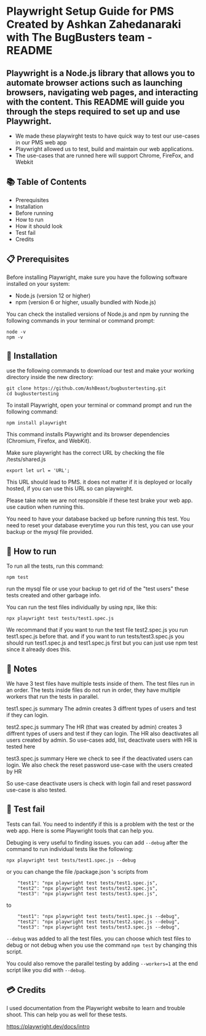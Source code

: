 # Playwright Setup Guide for PMS Created by Ashkan Zahedanaraki with The BugBusters team - README

## Playwright is a Node.js library that allows you to automate browser actions such as launching browsers, navigating web pages, and interacting with the content. This README will guide you through the steps required to set up and use Playwright.

- We made these playwirght tests to have quick way to test our use-cases in our PMS web app
- Playwright allowed us to test, build and maintain our web applications.
- The use-cases that are runned here will support Chrome, FireFox, and Webkit

## 📚 Table of Contents
- Prerequisites
- Installation
- Before running
- How to run
- How it should look
- Test fail
- Credits

## 📋 Prerequisites
Before installing Playwright, make sure you have the following software installed on your system:

- Node.js (version 12 or higher)
- npm (version 6 or higher, usually bundled with Node.js)


You can check the installed versions of Node.js and npm by running the following commands in your terminal or command prompt:

```
node -v
npm -v
```

## 🔧 Installation 

use the following commands to download our test and make your working directory inside the new directory:
```
git clone https://github.com/AshBeast/bugbustertesting.git
cd bugbustertesting
```

To install Playwright, open your terminal or command prompt and run the following command:
```
npm install playwright
```
This command installs Playwright and its browser dependencies (Chromium, Firefox, and WebKit).

Make sure playwright has the correct URL by checking the file /tests/shared.js
```
export let url = 'URL';
```
This URL should lead to PMS. it does not matter if it is deployed or locally hosted,
if you can use this URL so can playwirght.

Please take note we are not responsible if these test brake your web app.
use caution when running this.

You need to have your database backed up before running this test.
You need to reset your database everytime you run this test, you can use your backup or the mysql file provided.


## 🏃 How to run

To run all the tests, run this command: 
```
npm test
```
run the mysql file or use your backup to get rid of the "test users" these tests created and other garbage info.

You can run the test files individually by using npx, like this:
```
npx playwright test tests/test1.spec.js
```
We recommand that if you want to run the test file test2.spec.js you run test1.spec.js before that.
and if you want to run tests/test3.spec.js you should run test1.spec.js and test1.spec.js first but you can just use npm test since it already does this.


## 📝 Notes

We have 3 test files have multiple tests inside of them.
The test files run in an order.
The tests inside files do not run in order, they have multiple workers that run the tests in parallel.

test1.spec.js summary
The admin creates 3 diffrent types of users and test if they can login.

test2.spec.js summary
The HR (that was created by admin) creates 3 diffrent types of users and test if they can login.
The HR also deactivates all users created by admin.
So use-cases add, list, deactivate users with HR is tested here

test3.spec.js summary
Here we check to see if the deactivated users can login.
We also check the reset password use-case with the users created by HR

So use-case deactivate users is check with login fail and reset password use-case is also tested.


## 🚫 Test fail

Tests can fail. You need to indentify if this is a problem with the test or the web app. Here is some Playwright tools that can help you.

Debuging is very useful to finding issues. you can add `--debug` after the command to run individual tests like the following:

```
npx playwright test tests/test1.spec.js --debug
```

or you can change the file /package.json 's scripts from
```
    "test1": "npx playwright test tests/test1.spec.js",
    "test2": "npx playwright test tests/test2.spec.js",
    "test3": "npx playwright test tests/test3.spec.js",
```
to
```
    "test1": "npx playwright test tests/test1.spec.js --debug",
    "test2": "npx playwright test tests/test2.spec.js --debug",
    "test3": "npx playwright test tests/test3.spec.js --debug",
```
`--debug` was added to all the test files. you can choose which test files to debug or not debug when you use the command `npm test` by changing this script.

You could also remove the parallel testing by adding `--workers=1` at the end script like you did with `--debug`.

## 💳 Credits

I used documentation from the Playwright website to learn and trouble shoot. This can help you as well for these tests.

https://playwright.dev/docs/intro


